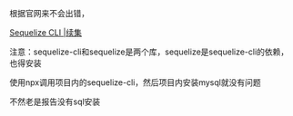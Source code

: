 根据官网来不会出错，

[Sequelize CLI |续集](https://sequelize.org/docs/v7/cli/)

注意：sequelize-cli和sequelize是两个库，sequelize是sequelize-cli的依赖，也得安装

使用npx调用项目内的sequelize-cli，然后项目内安装mysql就没有问题

不然老是报告没有sql安装
